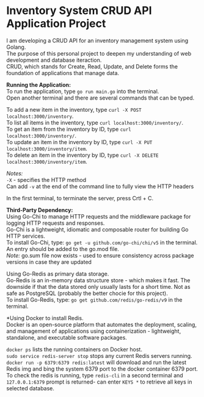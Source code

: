 # Inventory System CRUD API Application Project
I am developing a CRUD API for an inventory management system using Golang. </br>
The purpose of this personal project to deepen my understanding of web development and database iteraction. </br>
CRUD, which stands for Create, Read, Update, and Delete forms the foundation of applications that manage data. </br>

**Running the Application:** </br>
To run the application, type ```go run main.go``` into the terminal. </br>
Open another terminal and there are several commands that can be typed. </br>

To add a new item in the inventory, type ```curl -X POST localhost:3000/inventory```. </br>
To list all items in the inventory, type ```curl localhost:3000/inventory/```. </br>
To get an item from the inventory by ID, type ```curl localhost:3000/inventory/```. </br>
To update an item in the inventory by ID, type ```curl -X PUT localhost:3000/inventory/item```. </br>
To delete an item in the inventory by ID, type ```curl -X DELETE localhost:3000/inventory/item```. </br>

*Notes:* </br>
```-X``` - specifies the HTTP method </br>
Can add ```-v``` at the end of the command line to fully view the HTTP headers </br>

In the first terminal, to terminate the server, press Crtl + C. </br>

**Third-Party Dependency:** </br>
Using Go-Chi to manage HTTP requests and the middleware package for logging HTTP requests and responses.</br>
Go-Chi is a lightweight, idiomatic and composable router for building Go HTTP services. </br>
To install Go-Chi, type: ```go get -u github.com/go-chi/chi/v5``` in the terminal. An entry should be added to the go.mod file. </br>
*Note:* go.sum file now exists - used to ensure consistency across package versions in case they are updated </br>

Using Go-Redis as primary data storage. </br>
Go-Redis is an in-memory data structure store - which makes it fast. The downside if that the data stored only usually lasts for a short time. Not as safe as PostgreSQL (probably the better chocie for this project). </br>
To install Go-Redis, type: ```go get github.com/redis/go-redis/v9``` in the terminal. </br>

*Using Docker to install Redis. </br>
Docker is an open-source platform that automates the deployment, scaling, and management of applications using containerization - lightweight, standalone, and executable software packages. </br>

```docker ps``` lists the running containers on Docker host. </br>
```sudo service redis-server stop``` stops any current Redis servers running. </br>
```docker run -p 6379:6379 redis:latest``` will download and run the latest Redis img and bing the system 6379 port to the docker container 6379 port. To check the redis is running, type ```redis-cli``` in a second terminal and ```127.0.0.1:6379``` prompt is returned- can enter ```KEYS *``` to retrieve all keys in selected database.